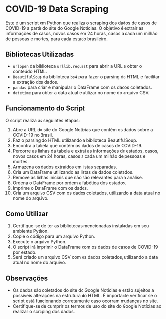 # COVID-19 Data Scraping

Este é um script em Python que realiza o scraping dos dados de casos de COVID-19 a partir do site do Google Notícias. O objetivo é extrair as informações de casos, novos casos em 24 horas, casos a cada um milhão de pessoas e mortes, para cada estado brasileiro.

## Bibliotecas Utilizadas

- `urlopen` da biblioteca `urllib.request` para abrir a URL e obter o conteúdo HTML.
- `BeautifulSoup` da biblioteca `bs4` para fazer o parsing do HTML e facilitar a extração dos dados.
- `pandas` para criar e manipular o DataFrame com os dados coletados.
- `datetime` para obter a data atual e utilizar no nome do arquivo CSV.

## Funcionamento do Script

O script realiza as seguintes etapas:

1. Abre a URL do site do Google Notícias que contém os dados sobre a COVID-19 no Brasil.
2. Faz o parsing do HTML utilizando a biblioteca BeautifulSoup.
3. Encontra a tabela que contém os dados de casos de COVID-19.
4. Percorre as linhas da tabela e extrai as informações de estados, casos, novos casos em 24 horas, casos a cada um milhão de pessoas e mortes.
5. Armazena os dados extraídos em listas separadas.
6. Cria um DataFrame utilizando as listas de dados coletados.
7. Remove as linhas iniciais que não são relevantes para a análise.
8. Ordena o DataFrame por ordem alfabética dos estados.
9. Imprime o DataFrame com os dados.
10. Cria um arquivo CSV com os dados coletados, utilizando a data atual no nome do arquivo.

## Como Utilizar

1. Certifique-se de ter as bibliotecas mencionadas instaladas em seu ambiente Python.
2. Copie o código para um arquivo Python.
3. Execute o arquivo Python.
4. O script irá imprimir o DataFrame com os dados de casos de COVID-19 por estado.
5. Será criado um arquivo CSV com os dados coletados, utilizando a data atual no nome do arquivo.

## Observações

- Os dados são coletados do site do Google Notícias e estão sujeitos a possíveis alterações na estrutura do HTML. É importante verificar se o script está funcionando corretamente caso ocorram mudanças no site.
- Certifique-se de cumprir os termos de uso do site do Google Notícias ao realizar o scraping dos dados.
